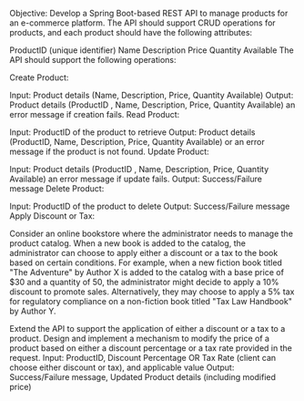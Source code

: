 Objective: Develop a Spring Boot-based REST API to manage products for an e-commerce platform. The API should support CRUD operations for products, and each product should have the following attributes:

ProductID (unique identifier)
Name
Description
Price
Quantity Available
The API should support the following operations:



Create Product:

Input:  Product details (Name, Description, Price, Quantity Available)
Output:  Product details (ProductID , Name, Description, Price, Quantity Available) an error message if creation fails.
Read Product:

Input:  ProductID of the product to retrieve
Output:  Product details (ProductID, Name, Description, Price, Quantity Available) or an error message if the product is not found.
Update Product:

Input: Product details (ProductID , Name, Description, Price, Quantity Available) an error message if update fails.
Output: Success/Failure message
Delete Product:

Input: ProductID of the product to delete
Output: Success/Failure message
Apply Discount or Tax:

Consider an online bookstore where the administrator needs to manage the product catalog. When a new book is added to the catalog, the administrator can choose to apply either a discount or a tax to the book based on certain conditions. For example, when a new fiction book titled "The Adventure" by Author X is added to the catalog with a base price of $30 and a quantity of 50, the administrator might decide to apply a 10% discount to promote sales. Alternatively, they may choose to apply a 5% tax for regulatory compliance on a non-fiction book titled "Tax Law Handbook" by Author Y.

Extend the API to support the application of either a discount or a tax to a product. Design and implement a mechanism to modify the price of a product based on either a discount percentage or a tax rate provided in the request.
Input: ProductID, Discount Percentage OR Tax Rate (client can choose either discount or tax), and applicable value
Output: Success/Failure message, Updated Product details (including modified price)
